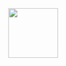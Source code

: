 
<img src="https://github-readme-stats.vercel.app/api?username=Veuqx0&show_icons=true&theme=ADD_THEME_HERE" width="100">

